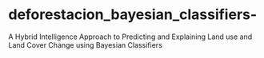 # deforestacion_bayesian_classifiers-
A Hybrid Intelligence Approach to Predicting and Explaining Land use and Land Cover Change using Bayesian Classifiers
